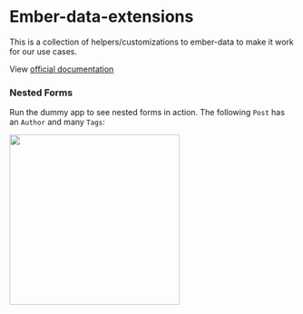 # Ember-data-extensions

This is a collection of helpers/customizations to ember-data to make it work for our use cases.

View [official documentation](http://jsonapi-suite.github.io/ember-data-extensions)

### Nested Forms

Run the dummy app to see nested forms in action. The following `Post` has an `Author` and many `Tags`:

<img src="https://bbgithub.dev.bloomberg.com/storage/user/3/files/af70f08e-7026-11e6-8c18-f26e2d1a27c5" width="300px"/>
